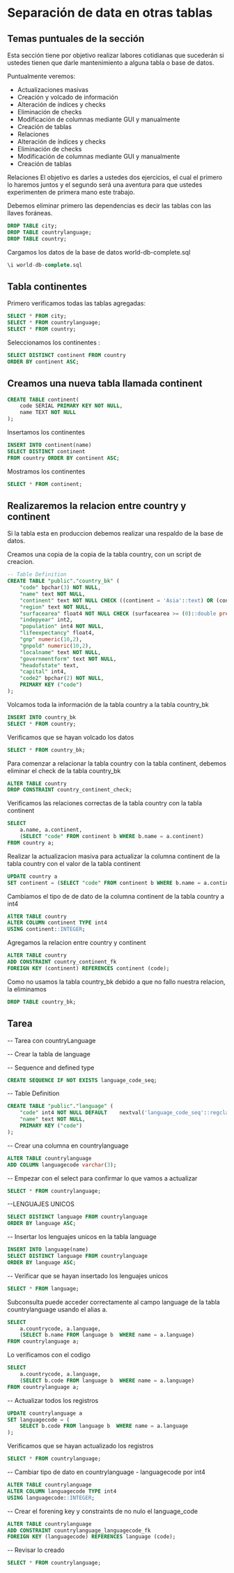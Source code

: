# Separación de data en otras tablas

## Temas puntuales de la sección
Esta sección tiene por objetivo realizar labores cotidianas que sucederán si ustedes tienen que darle mantenimiento a alguna tabla o base de datos.


Puntualmente veremos:
- Actualizaciones masivas
- Creación y volcado de información
- Alteración de índices y checks
- Eliminación de checks
- Modificación de columnas mediante GUI y manualmente
- Creación de tablas
- Relaciones
- Alteración de índices y checks
- Eliminación de checks
- Modificación de columnas mediante GUI y manualmente
- Creación de tablas

Relaciones
El objetivo es darles a ustedes dos ejercicios, el cual el primero lo haremos juntos y el segundo será una aventura para que ustedes experimenten de primera mano este trabajo.

Debemos eliminar primero las dependencias es decir las tablas con las llaves foráneas.
```sql
DROP TABLE city;
DROP TABLE countrylanguage;
DROP TABLE country;
```

Cargamos los datos de la base de datos world-db-complete.sql
```sql
\i world-db-complete.sql
```

## Tabla continentes

Primero verificamos todas las tablas agregadas:
```sql
SELECT * FROM city;
SELECT * FROM countrylanguage;
SELECT * FROM country;
```

Seleccionamos los continentes :
```sql
SELECT DISTINCT continent FROM country
ORDER BY continent ASC; 
```
## Creamos una nueva tabla llamada continent
```sql
CREATE TABLE continent(
	code SERIAL PRIMARY KEY NOT NULL,
	name TEXT NOT NULL
);
```

Insertamos los continentes
```sql
INSERT INTO continent(name)
SELECT DISTINCT continent 
FROM country ORDER BY continent ASC;
```

Mostramos los continentes
```sql
SELECT * FROM continent;
```
## Realizaremos la relacion entre country y continent

Si la tabla esta en produccion debemos realizar una respaldo de la base de datos. 

Creamos una copia de la copia de la tabla country, con un script de creacion.

```sql
-- Table Definition
CREATE TABLE "public"."country_bk" (
    "code" bpchar(3) NOT NULL,
    "name" text NOT NULL,
    "continent" text NOT NULL CHECK ((continent = 'Asia'::text) OR (continent = 'South America'::text) OR (continent = 'North America'::text) OR (continent = 'Oceania'::text) OR (continent = 'Antarctica'::text) OR (continent = 'Africa'::text) OR (continent = 'Europe'::text) OR (continent = 'Central America'::text)),
    "region" text NOT NULL,
    "surfacearea" float4 NOT NULL CHECK (surfacearea >= (0)::double precision),
    "indepyear" int2,
    "population" int4 NOT NULL,
    "lifeexpectancy" float4,
    "gnp" numeric(10,2),
    "gnpold" numeric(10,2),
    "localname" text NOT NULL,
    "governmentform" text NOT NULL,
    "headofstate" text,
    "capital" int4,
    "code2" bpchar(2) NOT NULL,
    PRIMARY KEY ("code")
);
```

Volcamos toda la información de la tabla country a la tabla country_bk
```sql
INSERT INTO country_bk
SELECT * FROM country;
```
Verificamos que se hayan volcado los datos
```sql
SELECT * FROM country_bk;
```

Para comenzar a  relacionar la tabla country con la tabla continent, debemos eliminar el check de la tabla country_bk
```sql
ALTER TABLE country
DROP CONSTRAINT country_continent_check;
```

Verificamos las relaciones correctas de la tabla country con la tabla continent
```sql
SELECT 
	a.name, a.continent, 
	(SELECT "code" FROM continent b WHERE b.name = a.continent)
FROM country a;
```


Realizar la actualizacion masiva para actualizar la columna continent de la tabla country con el valor de la tabla continent
```sql
UPDATE country a
SET continent = (SELECT "code" FROM continent b WHERE b.name = a.continent);
```

Cambiamos el tipo de de dato de la columna continent de la tabla country a int4
```sql
AlTER TABLE country
ALTER COLUMN continent TYPE int4
USING continent::INTEGER;
```
Agregamos la relacion entre country y continent
```sql
ALTER TABLE country
ADD CONSTRAINT country_continent_fk
FOREIGN KEY (continent) REFERENCES continent (code);
```
 
Como no usamos la tabla country_bk debido a que no fallo nuestra relacion, la eliminamos
```sql
DROP TABLE country_bk;
```
## Tarea 

-- Tarea con countryLanguage

-- Crear la tabla de language

-- Sequence and defined type
```sql
CREATE SEQUENCE IF NOT EXISTS language_code_seq;
```

-- Table Definition
```sql
CREATE TABLE "public"."language" (
    "code" int4 NOT NULL DEFAULT 	nextval('language_code_seq'::regclass),
    "name" text NOT NULL,
    PRIMARY KEY ("code")
);
```
-- Crear una columna en countrylanguage
```sql
ALTER TABLE countrylanguage
ADD COLUMN languagecode varchar(3);
```

-- Empezar con el select para confirmar lo que vamos a actualizar
```sql
SELECT * FROM countrylanguage;
```
--LENGUAJES UNICOS
```sql
SELECT DISTINCT language FROM countrylanguage
ORDER BY language ASC;
```
-- Insertar los lenguajes unicos en la tabla language
```sql
INSERT INTO language(name)
SELECT DISTINCT language FROM countrylanguage
ORDER BY language ASC;
```
-- Verificar que se hayan insertado los lenguajes unicos
```sql
SELECT * FROM language;
```

Subconsulta puede acceder correctamente al campo language de la tabla countrylanguage usando el alias a.
```SQL
SELECT 
	a.countrycode, a.language, 
	(SELECT b.name FROM language b  WHERE name = a.language)
FROM countrylanguage a;
```
Lo verificamos con el codigo
```SQL
SELECT 
	a.countrycode, a.language, 
	(SELECT b.code FROM language b  WHERE name = a.language)
FROM countrylanguage a;
```

-- Actualizar todos los registros
```sql
UPDATE countrylanguage a
SET languagecode = (
    SELECT b.code FROM language b  WHERE name = a.language
);
```
Verificamos que se hayan actualizado los registros
```sql
SELECT * FROM countrylanguage;
```

-- Cambiar tipo de dato en countrylanguage - languagecode por int4
```sql
ALTER TABLE countrylanguage
ALTER COLUMN languagecode TYPE int4
USING languagecode::INTEGER;
```

-- Crear el forening key y constraints de no nulo el language_code
```sql
ALTER TABLE countrylanguage
ADD CONSTRAINT countrylanguage_languagecode_fk
FOREIGN KEY (languagecode) REFERENCES language (code);
```

-- Revisar lo creado
```sql
SELECT * FROM countrylanguage;
```
